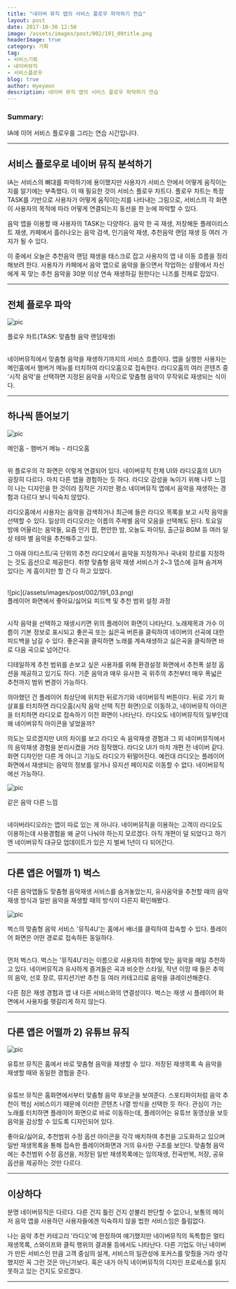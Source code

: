 ```yaml
---
title: "네이버 뮤직 앱의 서비스 플로우 파악하기 연습"
layout: post
date: 2017-10-30 12:50
image: /assets/images/post/002/191_00title.png
headerImage: true
category: 기획
tag:
- 서비스기획
- 네이버뮤직
- 서비스플로우
blog: true
author: Hyeyeon
description: 네이버 뮤직 앱의 서비스 플로우 파악하기 연습
---
```


### Summary:

IA에 이어 서비스 플로우를 그리는 연습 시간입니다.

---

## 서비스 플로우로 네이버 뮤직 분석하기

IA는 서비스의 뼈대를 파악하기에 용이했지만 사용자가 서비스 안에서 어떻게 움직이는지를 알기에는 부족했다. 이 때 필요한 것이 서비스 플로우 차트다. 플로우 차트는 특정 TASK를 기반으로 사용자가 어떻게 움직이는지를 나타내는 그림으로, 서비스의 각 화면이 사용자의 목적에 따라 어떻게 연결되는지 동선을 한 눈에 파악할 수 있다.

음악 앱을 이용할 때 사용자의 TASK는 다양하다. 음악 한 곡 재생, 저장해둔 플레이리스트 재생, 카페에서 흘러나오는 음악 검색, 인기음악 재생, 추천음악 랜덤 재생 등 여러 가지가 될 수 있다.

이 중에서 오늘은 추천음악 랜덤 재생을 태스크로 잡고 사용자의 앱 내 이동 흐름을 정리해보려 한다. 사용자가 카페에서 음악 앱으로 음악을 들으면서 작업하는 상황에서 자신에게 꼭 맞는 추천 음악을 30분 이상 연속 재생하길 원한다는 니즈를 전제로 잡았다.

---

## 전체 플로우 파악

![pic](/assets/images/post/002/191_01.png)
<figcaption class="caption">플로우 차트(TASK: 맞춤형 음악 랜덤재생)</figcaption>

<br>

네이버뮤직에서 맞춤형 음악을 재생하기까지의 서비스 흐름이다. 앱을 실행한 사용자는 메인홈에서 햄버거 메뉴를 터치하여 라디오홈으로 접속한다. 라디오홈의 여러 콘텐츠 중 '시작 음악'을 선택하면 지정된 음악을 시작으로 맞춤형 음악이 무작위로 재생되는 식이다.

---

## 하나씩 뜯어보기

![pic](/assets/images/post/002/191_02.png)
<figcaption class="caption">메인홈 - 햄버거 메뉴 - 라디오홈</figcaption>
<br>

위 플로우의 각 화면은 이렇게 연결되어 있다. 네이버뮤직 전체 UI와 라디오홈의 UI가 굉장히 다르다. 마치 다른 앱을 경험하는 듯 하다. 라디오 감성을 녹이기 위해 나무 느낌이 나는 디자인을 한 것이라 짐작은 가지만 평소 네이버뮤직 앱에서 음악을 재생하는 경험과 다르다 보니 익숙치 않았다.

라디오홈에서 사용자는 음악을 검색하거나 최근에 들은 라디오 목록을 보고 시작 음악을 선택할 수 있다. 일상의 라디오라는 이름의 주제별 음악 모음을 선택해도 된다. 토요일 밤에 어울리는 음악들, 요즘 인기 팝, 편안한 밤, 오늘도 파이팅, 출근길 BGM 등 여러 일상 테마 별 음악을 추천해주고 있다.

그 아래 아티스트/곡 단위의 추천 라디오에서 음악을 지정하거나 국내외 장르를 지정하는 것도 옵션으로 제공한다. 취향 맞춤형 음악 재생 서비스가 2~3 뎁스에 걸쳐 숨겨져 있다는 게 흠이지만 할 건 다 하고 있었다.

<br>
![pic](/assets/images/post/002/191_03.png)
<figcaption class="caption">플레이어 화면에서 좋아요/싫어요 피드백 및 추천 범위 설정 과정</figcaption>
<br>

시작 음악을 선택하고 재생시키면 위의 플레이어 화면이 나타난다. 노래제목과 가수 이름이 기본 정보로 표시되고 좋은곡 또는 싫은곡 버튼을 클릭하여 네이버의 선곡에 대한 피드백을 남길 수 있다. 좋은곡을 클릭하면 노래를 계속재생하고 싫은곡을 클릭하면 바로 다음 곡으로 넘어간다.

디테일하게 추천 범위를 손보고 싶은 사용자를 위해 환경설정 화면에서 추천폭 설정 옵션을 제공하고 있기도 하다. 기준 음악과 매우 유사한 곡 위주의 추천부터 매우 폭넓은 추천까지 범위 변경이 가능하다.

의아했던 건 플레이어 최상단에 위치한 뒤로가기와 네이버뮤직 버튼이다. 뒤로 가기 화살표를 터치하면 라디오홈(시작 음악 선택 직전 화면)으로 이동하고, 네이버뮤직 아이콘을 터치하면 라디오로 접속하기 이전 화면이 나타난다. 라디오도 네이버뮤직의 일부인데 왜 네이버뮤직 아이콘을 넣었을까?

의도는 모르겠지만 UI의 차이를 보고 라디오 속 음악재생 경험과 그 외 네이버뮤직에서의 음악재생 경험을 분리시켰을 거라 짐작했다. 라디오 UI가 마치 개편 전 네이버 같다. 화면 디자인만 다른 게 아니고 기능도 라디오가 뒤떨어진다. 예컨대 라디오는 플레이어 화면에서 재생되는 음악의 정보를 알거나 뮤지션 페이지로 이동할 수 없다. 네이버뮤직에선 가능하다.

![pic](/assets/images/post/002/191_04.png)
<figcaption class="caption">같은 음악 다른 느낌</figcaption>
<br>

네이버라디오라는 앱이 따로 있는 게 아니다. 네이버뮤직을 이용하는 고객이 라디오도 이용하는데 사용경험을 왜 굳이 나눠야 하는지 모르겠다. 아직 개편이 덜 되었다고 하기엔 네이버뮤직 대규모 업데이트가 있은 지 벌써 1년이 다 되어간다.

---

## 다른 앱은 어떨까 1) 벅스

다른 음악앱들도 맞춤형 음악재생 서비스를 숨겨놓았는지, 유사음악을 추천할 때의 음악재생 방식과 일반 음악을 재생할 때의 방식이 다른지 확인해봤다.

![pic](/assets/images/post/002/191_06.png)
<figcaption class="caption">벅스의 맞춤형 음악 서비스 '뮤직4U'는 홈에서 배너를 클릭하여 접속할 수 있다. 플레이어 화면은 어떤 경로로 접속하든 동일하다.</figcaption>
<br>

먼저 벅스다. 벅스는 '뮤직4U'라는 이름으로 사용자의 취향에 맞는 음악을 매일 추천하고 있다. 네이버뮤직과 유사하게 즐겨들은 곡과 비슷한 스타일, 작년 이맘 때 들은 추억의 음악, 선호 장르, 뮤지션기반 추천 등 여러 카테고리로 음악을 큐레이션해준다.

다른 점은 재생 경험과 앱 내 다른 서비스와의 연결성이다. 벅스는 재생 시 플레이어 화면에서 사용자를 헷갈리게 하지 않는다.

---

## 다른 앱은 어떨까 2) 유튜브 뮤직

![pic](/assets/images/post/002/191_05.png)
<figcaption class="caption">유튜브 뮤직은 홈에서 바로 맞춤형 음악을 재생할 수 있다. 저장된 재생목록 속 음악을 재생할 때와 동일한 경험을 준다.</figcaption>
<br>

유튜브 뮤직은 홈화면에서부터 맞춤형 음악 후보군을 보여준다. 스포티파이처럼 음악 추천이 핵심 서비스이기 때문에 이러한 콘텐츠 나열 방식을 선택한 듯 하다. 관심이 가는 노래를 터치하면 플레이어 화면으로 바로 이동하는데, 플레이어는 유튜브 동영상을 보듯 음악을 감상할 수 있도록 디자인되어 있다.

좋아요/싫어요, 추천범위 수정 옵션 아이콘을 각각 배치하여 추천을 고도화하고 있으며 일반 재생목록을 통해 접속한 플레이어화면과 거의 유사한 구조를 보인다. 맞춤형 음악에는 추천범위 수정 옵션을, 저장된 일반 재생목록에는 임의재생, 전곡반복, 저장, 공유 옵션을 제공하는 것만 다르다.

---

## 이상하다

분명 네이버뮤직은 다르다. 다른 건지 틀린 건지 섣불리 판단할 수 없으나, 보통의 메이저 음악 앱을 사용하던 사용자들에겐 익숙하지 않을 법한 서비스임은 틀림없다.

나는 음악 추천 카테고리 '라디오'에 한정하여 얘기했지만 네이버뮤직의 독특함은 멀티 재생목록, 스와이프와 클릭 행위의 결과물 등에서도 나타난다. 다른 기업도 아닌 네이버가 만든 서비스인 만큼 고객 중심의 설계, 서비스의 일관성에 포커스를 맞췄을 거라 생각했지만 꼭 그런 것은 아닌가보다. 혹은 내가 아직 네이버뮤직의 디자인 프로세스를 읽지 못하고 있는 건지도 모르겠다.

---
